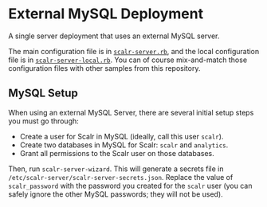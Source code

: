 External MySQL Deployment
=========================

A single server deployment that uses an external MySQL server.

The main configuration file is in [`scalr-server.rb`][10], and the local
configuration file is in [`scalr-server-local.rb`][11]. You can of course
mix-and-match those configuration files with other samples from this
repository.


MySQL Setup
-----------

When using an external MySQL Server, there are several initial setup steps you
must go through:

  + Create a user for Scalr in MySQL (ideally, call this user `scalr`).
  + Create two databases in MySQL for Scalr: `scalr` and `analytics`.
  + Grant all permissions to the Scalr user on those databases.

Then, run `scalr-server-wizard`. This will generate a secrets file in
`/etc/scalr-server/scalr-server-secrets.json`. Replace the value of
`scalr_password` with the password you created for the `scalr` user (you can
safely ignore the other MySQL passwords; they will not be used).

  [10]: ./scalr-server.rb
  [11]: ./scalr-server-local.rb
